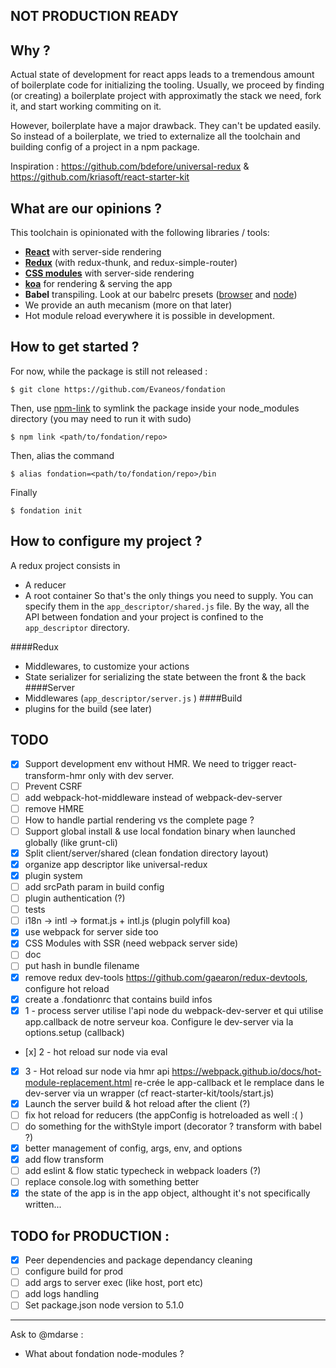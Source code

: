 ## NOT PRODUCTION READY

## Why ?
Actual state of development for react apps leads to a tremendous amount of boilerplate code for initializing the tooling. Usually, we proceed by finding (or creating) a boilerplate project with approximatly the stack we need, fork it, and start working commiting on it.

However, boilerplate have a major drawback. They can't be updated easily. So instead of a boilerplate, we tried to externalize all the toolchain and building config of a project in a npm package.

Inspiration : https://github.com/bdefore/universal-redux & https://github.com/kriasoft/react-starter-kit

## What are our opinions ?
This toolchain is opinionated with the following libraries / tools:
- [**React**](https://github.com/facebook/react) with server-side rendering
- [**Redux**](https://github.com/rackt/redux) (with redux-thunk, and redux-simple-router)
- [**CSS modules**](https://github.com/css-modules/css-modules) with server-side rendering
- [**koa**](https://github.com/koajs/koa) for rendering & serving the app
- **Babel** transpiling. Look at our babelrc presets ([browser](https://github.com/Evaneos/fondation/blob/master/.babelrc.browser) and [node](https://github.com/Evaneos/fondation/blob/master/.babelrc.node))
- We provide an auth mecanism (more on that later)
- Hot module reload everywhere it is possible in development.

## How to get started ?
For now, while the package is still not released :
```shell
$ git clone https://github.com/Evaneos/fondation
```
Then, use [npm-link](https://docs.npmjs.com/cli/link) to symlink the package inside your node_modules directory (you may need to run it with sudo)
```shell
$ npm link <path/to/fondation/repo>
```
Then, alias the command
```
$ alias fondation=<path/to/fondation/repo>/bin
```
Finally
```
$ fondation init
```

## How to configure my project ?
A redux project consists in
- A reducer
- A root container
So that's the only things you need to supply. You can specify them in the `app_descriptor/shared.js` file. By the way, all the API between fondation and your project is confined to the `app_descriptor` directory.

####Redux
- Middlewares, to customize your actions
- State serializer for serializing the state between the front & the back
####Server
- Middlewares (`app_descriptor/server.js` )
####Build
- plugins for the build (see later)

## TODO
* [x] Support development env without HMR. We need to trigger react-transform-hmr only with dev server.
* [ ] Prevent CSRF
* [ ] add webpack-hot-middleware instead of webpack-dev-server
* [ ] remove HMRE
* [ ] How to handle partial rendering vs the complete page ?
* [ ] Support global install & use local fondation binary when launched globally (like grunt-cli)
* [x] Split client/server/shared (clean fondation directory layout)
* [x] organize app descriptor like universal-redux
* [x] plugin system
* [ ] add srcPath param in build config
* [ ] plugin authentication (?)
* [ ] tests
* [ ] i18n -> intl -> format.js + intl.js (plugin polyfill koa)
* [x] use webpack for server side too
* [x] CSS Modules with SSR (need webpack server side)
* [ ] doc
* [ ] put hash in bundle filename
* [x] remove redux dev-tools https://github.com/gaearon/redux-devtools, configure hot reload
* [x] create a .fondationrc that contains build infos
* [x] 1 - process server
		utilise l'api node du webpack-dev-server et qui utilise app.callback de notre serveur koa. Configure le dev-server via la options.setup (callback)
* [x] 2 - hot reload sur node via eval
* [x] 3 - Hot reload sur node via hmr api
        https://webpack.github.io/docs/hot-module-replacement.html
        re-crée le app-callback et le remplace dans le dev-server via un wrapper (cf react-starter-kit/tools/start.js)
* [x] Launch the server build & hot reload after the client (?)
* [ ] fix hot reload for reducers (the appConfig is hotreloaded as well :( )
* [ ] do something for the withStyle import (decorator ? transform with babel ?)
* [x] better management of config, args, env, and options
* [x] add flow transform
* [ ] add eslint & flow static typecheck in webpack loaders (?)
* [ ] replace console.log with something better
* [x] the state of the app is in the app object, althought it's not specifically written...
## TODO for PRODUCTION :
* [x] Peer dependencies and package dependancy cleaning
* [ ] configure build for prod
* [ ] add args to server exec (like host, port etc)
* [ ] add logs handling
* [ ] Set package.json node version to 5.1.0

---

Ask to @mdarse :
- What about fondation node-modules ?

